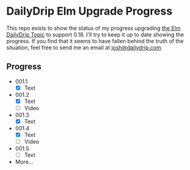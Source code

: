 # DailyDrip Elm Upgrade Progress

This repo exists to show the status of my progress upgrading [the Elm DailyDrip
Topic](https://www.dailydrip.com/topics/elm) to support 0.18.  I'll try to keep
it up to date showing the progress.  If you find that it seems to have fallen
behind the truth of the situation, feel free to send me an email at
<josh@dailydrip.com>.

## Progress

- 001.1
  - [x] Text
- 001.2
  - [x] Text
  - [ ] Video
- 001.3
  - [x] Text
- 001.4
  - [x] Text
  - [ ] Video
- 001.5
  - [ ] Text
- More...
